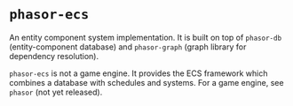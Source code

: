# `phasor-ecs`

An entity component system implementation. It is built on top of
`phasor-db` (entity-component database) and `phasor-graph` (graph
library for dependency resolution).

`phasor-ecs` is not a game engine. It provides the ECS framework
which combines a database with schedules and systems. For a game
engine, see `phasor` (not yet released).

